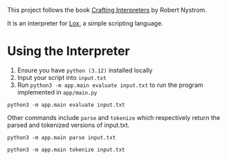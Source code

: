 This project follows the book [Crafting Interpreters](https://craftinginterpreters.com/) by Robert Nystrom.

It is an interpreter for [Lox](https://craftinginterpreters.com/the-lox-language.html), a simple
scripting language.

# Using the Interpreter

1. Ensure you have `python (3.12)` installed locally
2. Input your script into `input.txt`
3. Run `python3 -m app.main evaluate input.txt` to run the program implemented in `app/main.py`

```
python3 -m app.main evaluate input.txt
```

Other commands include `parse` and `tokenize` which respectively return the parsed and tokenized versions of input.txt.

```
python3 -m app.main parse input.txt
```
```
python3 -m app.main tokenize input.txt
```
